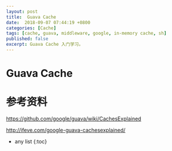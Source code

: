 ```yaml
---
layout: post
title:  Guava Cache
date:  2018-09-07 07:44:19 +0800
categories: [Cache]
tags: [cache, guava, middleware, google, in-memory cache, sh]
published: false
excerpt: Guava Cache 入门学习。
---
```


# Guava Cache


# 参考资料

https://github.com/google/guava/wiki/CachesExplained

http://ifeve.com/google-guava-cachesexplained/

* any list
{:toc}